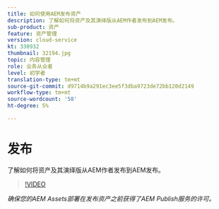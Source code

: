 ```yaml
---
title: 如何使用AEM发布资产
description: 了解如何将资产及其演绎版从AEM作者发布到AEM发布。
sub-product: 资产
feature: 资产管理
version: cloud-service
kt: 330932
thumbnail: 32194.jpg
topic: 内容管理
role: 业务从业者
level: 初学者
translation-type: tm+mt
source-git-commit: d9714b9a291ec3ee5f3dba9723de72bb120d2149
workflow-type: tm+mt
source-wordcount: '58'
ht-degree: 5%

---
```



# 发布

了解如何将资产及其演绎版从AEM作者发布到AEM发布。

>[!VIDEO](https://video.tv.adobe.com/v/330932/?quality=12&learn=on&hidetitle=true)

_确保您的AEM Assets部署在发布资产之前获得了AEM Publish服务的许可。_